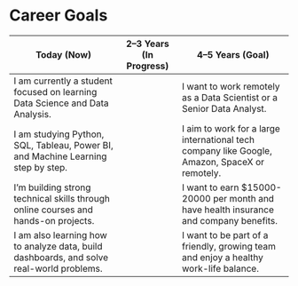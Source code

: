 #  Career Goals

| Today (Now)                                                                                     | 2–3 Years (In Progress) | 4–5 Years (Goal)                                                                 |
|--------------------------------------------------------------------------------------------------|--------------------------|----------------------------------------------------------------------------------|
| I am currently a student focused on learning Data Science and Data Analysis.                    |                          | I want to work remotely as a Data Scientist or a Senior Data Analyst.           |
| I am studying Python, SQL, Tableau, Power BI, and Machine Learning step by step.                |                          | I aim to work for a large international tech company like Google, Amazon, SpaceX or remotely.  |
| I’m building strong technical skills through online courses and hands-on projects.              |                          | I want to earn $15000-20000 per month and have health insurance and company benefits.  |
| I am also learning how to analyze data, build dashboards, and solve real-world problems.        |                          | I want to be part of a friendly, growing team and enjoy a healthy work-life balance. |
